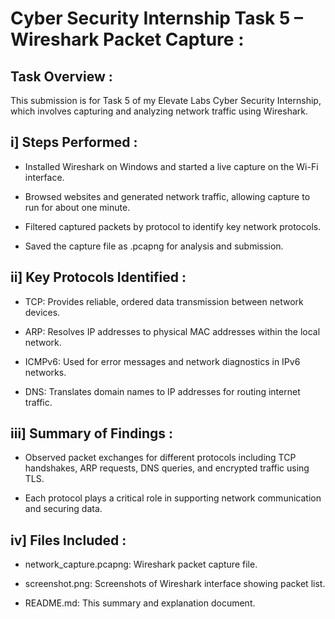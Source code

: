 # Cyber Security Internship Task 5 – Wireshark Packet Capture :


## Task Overview : 

This submission is for Task 5 of my Elevate Labs Cyber Security Internship, which involves capturing and analyzing network traffic using Wireshark.

## i] Steps Performed :

- Installed Wireshark on Windows and started a live capture on the Wi-Fi interface.

- Browsed websites and generated network traffic, allowing capture to run for about one minute.

- Filtered captured packets by protocol to identify key network protocols.

- Saved the capture file as .pcapng for analysis and submission.

## ii] Key Protocols Identified :

- TCP: Provides reliable, ordered data transmission between network devices.

- ARP: Resolves IP addresses to physical MAC addresses within the local network.

- ICMPv6: Used for error messages and network diagnostics in IPv6 networks.

- DNS: Translates domain names to IP addresses for routing internet traffic.

## iii] Summary of Findings :

- Observed packet exchanges for different protocols including TCP handshakes, ARP requests, DNS queries, and encrypted traffic using TLS.

- Each protocol plays a critical role in supporting network communication and securing data.

## iv] Files Included :

- network_capture.pcapng: Wireshark packet capture file.

- screenshot.png: Screenshots of Wireshark interface showing packet list.

- README.md: This summary and explanation document.
